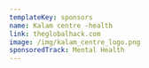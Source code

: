 ```yaml
---
templateKey: sponsors
name: Kalam centre -health
link: theglobalhack.com
image: /img/kalam_centre_logo.png
sponsoredTrack: Mental Health
---
```

